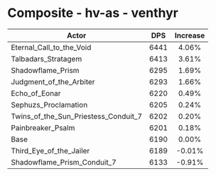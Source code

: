 # Composite - hv-as - venthyr
| Actor | DPS | Increase |
|---|:---:|:---:|
|Eternal_Call_to_the_Void|6441|4.06%|
|Talbadars_Stratagem|6413|3.61%|
|Shadowflame_Prism|6295|1.69%|
|Judgment_of_the_Arbiter|6293|1.66%|
|Echo_of_Eonar|6220|0.49%|
|Sephuzs_Proclamation|6205|0.24%|
|Twins_of_the_Sun_Priestess_Conduit_7|6202|0.20%|
|Painbreaker_Psalm|6201|0.18%|
|Base|6190|0.00%|
|Third_Eye_of_the_Jailer|6189|-0.01%|
|Shadowflame_Prism_Conduit_7|6133|-0.91%|
